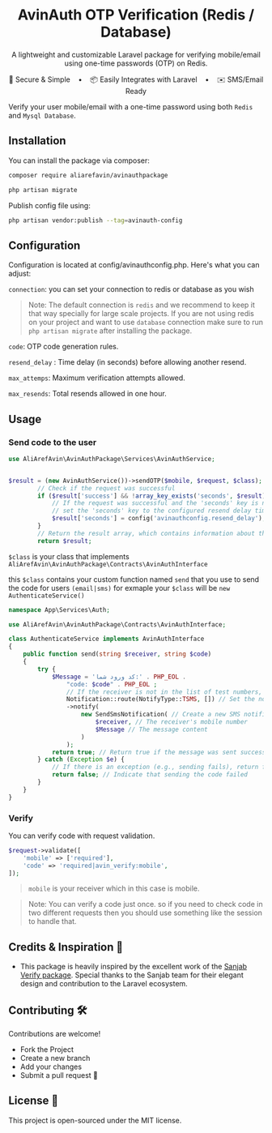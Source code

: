 <h1 align="center">AvinAuth OTP Verification (Redis / Database)</h1> <p align="center"> A lightweight and customizable Laravel package for verifying mobile/email using one-time passwords (OTP) on Redis. </p> <div align="center">
🔐 Secure & Simple    •    📦 Easily Integrates with Laravel    •    ✉️ SMS/Email Ready

</div>


Verify your user mobile/email with a one-time password using both `Redis` and `Mysql Database`.

## Installation

You can install the package via composer:

```bash
composer require aliarefavin/avinauthpackage
```
```bash
php artisan migrate
```

Publish config file using:

```bash
php artisan vendor:publish --tag=avinauth-config
```

## Configuration
Configuration is located at config/avinauthconfig.php. Here's what you can adjust:

`connection`: you can set your connection to redis or database as you wish

> Note: The default connection is `redis` and we recommend to keep it that way specially for large scale projects.
> If you are not using redis on your project and want to use `database` connection make sure to run `php artisan migrate` after installing the package. 


`code`: OTP code generation rules.

`resend_delay` :  Time delay (in seconds) before allowing another resend.

`max_attemps`: Maximum verification attempts allowed.

`max_resends`: Total resends allowed in one hour.


## Usage

### Send code to the user

```php
use AliArefAvin\AvinAuthPackage\Services\AvinAuthService;


$result = (new AvinAuthService())->sendOTP($mobile, $request, $class);
        // Check if the request was successful
        if ($result['success'] && !array_key_exists('seconds', $result)) {
            // If the request was successful and the 'seconds' key is not present in the result,
            // set the 'seconds' key to the configured resend delay time
            $result['seconds'] = config('avinauthconfig.resend_delay');
        }
        // Return the result array, which contains information about the request status
        return $result;
```

`$class` is your class that implements `AliArefAvin\AvinAuthPackage\Contracts\AvinAuthInterface` 

this `$class` contains your custom function named `send` that you use to send the code for users `(email|sms)` for exmaple your `$class` will be `new AuthenticateService()`

```php
namespace App\Services\Auth;

use AliArefAvin\AvinAuthPackage\Contracts\AvinAuthInterface;

class AuthenticateService implements AvinAuthInterface
{
    public function send(string $receiver, string $code)
    {
        try {
            $Message = 'کد ورود شما:' . PHP_EOL .
                "code: $code" . PHP_EOL ;
                // If the receiver is not in the list of test numbers, send the SMS notification
                Notification::route(NotifyType::TSMS, []) // Set the notification route for SMS
                ->notify(
                    new SendSmsNotification( // Create a new SMS notification
                        $receiver, // The receiver's mobile number
                        $Message // The message content
                    )
                );
            return true; // Return true if the message was sent successfully
        } catch (Exception $e) {
            // If there is an exception (e.g., sending fails), return false
            return false; // Indicate that sending the code failed
        }
    }
}

```

### Verify
You can verify code with request validation.

```php
$request->validate([
    'mobile' => ['required'],
    'code' => 'required|avin_verify:mobile',
]);
```
> `mobile` is your receiver which in this case is mobile.

> Note: You can verify a code just once. so if you need to check code in two different requests then you should use something like the session to handle that.

## Credits & Inspiration 🙌
* This package is heavily inspired by the excellent work of the [Sanjab Verify package](https://github.com/sanjabteam/verify). Special thanks to the Sanjab team for their elegant design and contribution to the Laravel ecosystem.

## Contributing 🛠️

Contributions are welcome!

* Fork the Project
* Create a new branch
* Add your changes
* Submit a pull request 🙌


## License 📝

This project is open-sourced under the MIT license. 
